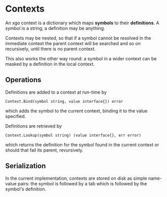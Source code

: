 # Contexts

An xgo context is a dictionary which maps **symbols** to their **definitions**.
A symbol is a string; a definition may be anything.

Contexts may be nested, so that if a symbol cannot be resolved in 
the immediate context the parent context will be searched and so on
recursively, until there is no parent context.

This also works the other way round: a symbol in a wider context can
be masked by a definition in the local context.

## Operations

Definitions are added to a context at run-time by 

    Context.Bind(symbol string, value interface{}) error

which adds the symbol to the current context, binding it to the 
value specified.

Definitions are retrieved by 

    Context.Lookup(symbol string) (value interface{}, err error)

which returns the definition for the symbol found in the current 
context or should that fail its parent, revursively.

## Serialization

In the current implementation, contexts are stored on disk as simple
name-value pairs: the symbol is followed by a tab which is followed
by the symbol's definition.

